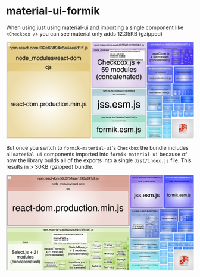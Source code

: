 # material-ui-formik

When using just using material-ui and importing a single component like `<Checkbox />` you can see material
only adds 12.35KB (gzipped)

![Image Not Using formik-material-ui](./not%20using%20formik-material-ui.png)

But once you switch to `formik-material-ui`'s `Checkbox` the bundle includes all `material-ui` components imported into `formik-material-ui`
because of how the library builds all of the exports into a single `dist/index.js` file. This results in > 30KB (gzipped) bundle.


![Image Not Using formik-material-ui](./using%20formik-material-ui.png)
